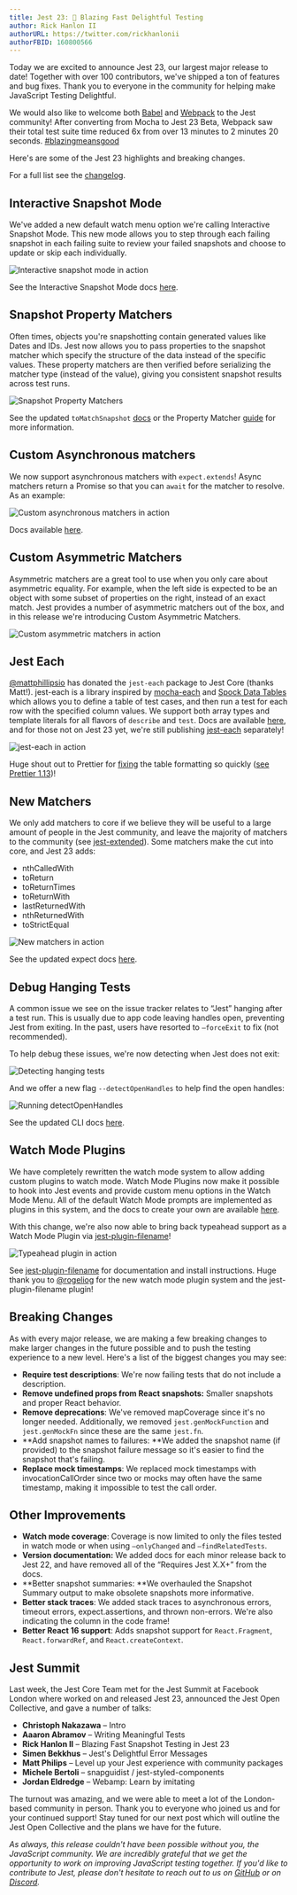 ```yaml
---
title: Jest 23: 🚀 Blazing Fast Delightful Testing
author: Rick Hanlon II
authorURL: https://twitter.com/rickhanlonii
authorFBID: 160800566
---
```


Today we are excited to announce Jest 23, our largest major release to date! Together with over 100 contributors, we've shipped a ton of features and bug fixes. Thank you to everyone in the community for helping make JavaScript Testing Delightful.

We would also like to welcome both [Babel](https://babeljs.io/) and [Webpack](https://webpack.js.org/) to the Jest community! After converting from Mocha to Jest 23 Beta, Webpack saw their total test suite time reduced 6x from over 13 minutes to 2 minutes 20 seconds. [#blazingmeansgood](https://twitter.com/search?q=%23blazingmeansgood)

Here's are some of the Jest 23 highlights and breaking changes.

For a full list see the [changelog](https://github.com/facebook/jest/blob/master/CHANGELOG.md).

## Interactive Snapshot Mode

We've added a new default watch menu option we're calling Interactive Snapshot Mode. This new mode allows you to step through each failing snapshot in each failing suite to review your failed snapshots and choose to update or skip each individually.

![Interactive snapshot mode in action](/jest/img/blog/23-interactive.gif)

See the Interactive Snapshot Mode docs [here](https://facebook.github.io/jest/docs/en/snapshot-testing.html#interactive-snapshot-mode).

## Snapshot Property Matchers

Often times, objects you're snapshotting contain generated values like Dates and IDs. Jest now allows you to pass properties to the snapshot matcher which specify the structure of the data instead of the specific values. These property matchers are then verified before serializing the matcher type (instead of the value), giving you consistent snapshot results across test runs.

![Snapshot Property Matchers](/jest/img/blog/23-snapshot-matchers.png)

See the updated `toMatchSnapshot` [docs](https://facebook.github.io/jest/docs/en/expect.html#tomatchsnapshotpropertymatchers-snapshotname) or the Property Matcher [guide](https://facebook.github.io/jest/docs/en/snapshot-testing.html#property-matchers) for more information.

## Custom Asynchronous matchers

We now support asynchronous matchers with `expect.extends`! Async matchers return a Promise so that you can `await` for the matcher to resolve. As an example:

![Custom asynchronous matchers in action](/jest/img/blog/23-async-matchers.png)

Docs available [here](https://facebook.github.io/jest/docs/en/expect.html#expectextendmatchers).

## Custom Asymmetric Matchers

Asymmetric matchers are a great tool to use when you only care about asymmetric equality. For example, when the left side is expected to be an object with some subset of properties on the right, instead of an exact match. Jest provides a number of asymmetric matchers out of the box, and in this release we're introducing Custom Asymmetric Matchers.

![Custom asymmetric matchers in action](/jest/img/blog/23-asymmetric-matchers.png)

## Jest Each

[@mattphillipsio](https://twitter.com/mattphillipsio) has donated the `jest-each` package to Jest Core (thanks Matt!). jest-each is a library inspired by [mocha-each](https://yarnpkg.com/en/package/mocha-each) and [Spock Data Tables](http://spockframework.org/spock/docs/1.1/data_driven_testing.html#data-tables) which allows you to define a table of test cases, and then run a test for each row with the specified column values. We support both array types and template literals for all flavors of `describe` and `test`. Docs are available [here](https://facebook.github.io/jest/docs/en/api.html#testeachtable-name-fn), and for those not on Jest 23 yet, we're still publishing [jest-each](https://yarnpkg.com/en/package/jest-each) separately!

![jest-each in action](/jest/img/blog/23-jest-each.png)

Huge shout out to Prettier for [fixing](https://github.com/prettier/prettier/pull/4423) the table formatting so quickly ([see Prettier 1.13](https://prettier.io/blog/2018/05/23/1.13.0.html#format-new-describeeach-table-in-jest-23-4423-by-ikatyang))!

## New Matchers

We only add matchers to core if we believe they will be useful to a large amount of people in the Jest community, and leave the majority of matchers to the community (see [jest-extended](https://yarnpkg.com/en/package/jest-extended)). Some matchers make the cut into core, and Jest 23 adds:

* nthCalledWith
* toReturn
* toReturnTimes
* toReturnWith
* lastReturnedWith
* nthReturnedWith
* toStrictEqual

![New matchers in action](/jest/img/blog/23-new-matchers.png)

See the updated expect docs [here](https://facebook.github.io/jest/docs/en/expect.html).

## Debug Hanging Tests

A common issue we see on the issue tracker relates to “Jest” hanging after a test run. This is usually due to app code leaving handles open, preventing Jest from exiting. In the past, users have resorted to `—forceExit` to fix (not recommended).

To help debug these issues, we're now detecting when Jest does not exit:

![Detecting hanging tests](/jest/img/blog/23-hanging-before.png)

And we offer a new flag `--detectOpenHandles` to help find the open handles:

![Running detectOpenHandles](/jest/img/blog/23-hanging-after.png)

See the updated CLI docs [here](https://facebook.github.io/jest/docs/en/cli.html#detectopenhandles).

## Watch Mode Plugins

We have completely rewritten the watch mode system to allow adding custom plugins to watch mode. Watch Mode Plugins now make it possible to hook into Jest events and provide custom menu options in the Watch Mode Menu. All of the default Watch Mode prompts are implemented as plugins in this system, and the docs to create your own are available [here](https://facebook.github.io/jest/docs/en/watch-plugins.html).

With this change, we're also now able to bring back typeahead support as a Watch Mode Plugin via [](https://github.com/rogeliog/jest-plugin-filename)[jest-plugin-filename](https://github.com/jest-community/jest-plugin-filename)!

![Typeahead plugin in action](/jest/img/blog/23-typeahead.gif)

See [jest-plugin-filename](https://github.com/jest-community/jest-plugin-filename) for documentation and install instructions. Huge thank you to [@rogeliog](https://twitter.com/rogeliog) for the new watch mode plugin system and the jest-plugin-filename plugin!

## Breaking Changes

As with every major release, we are making a few breaking changes to make larger changes in the future possible and to push the testing experience to a new level. Here's a list of the biggest changes you may see:

* **Require test descriptions**: We're now failing tests that do not include a description.
* **Remove undefined props from React snapshots:** Smaller snapshots and proper React behavior.
* **Remove deprecations**: We've removed mapCoverage since it's no longer needed. Additionally, we removed `jest.genMockFunction` and `jest.genMockFn` since these are the same `jest.fn`.
* **Add snapshot names to failures: **We added the snapshot name (if provided) to the snapshot failure message so it's easier to find the snapshot that's failing.
* **Replace mock timestamps**: We replaced mock timestamps with invocationCallOrder since two or mocks may often have the same timestamp, making it impossible to test the call order.

## Other Improvements

* **Watch mode coverage**: Coverage is now limited to only the files tested in watch mode or when using `—onlyChanged` and `—findRelatedTests`.
* **Version documentation:** We added docs for each minor release back to Jest 22, and have removed all of the “Requires Jest X.X+” from the docs.
* **Better snapshot summaries: **We overhauled the Snapshot Summary output to make obsolete snapshots more informative.
* **Better stack traces**: We added stack traces to asynchronous errors, timeout errors, expect.assertions, and thrown non-errors. We're also indicating the column in the code frame!
* **Better React 16 support**: Adds snapshot support for `React.Fragment`, `React.forwardRef`, and `React.createContext`.

## Jest Summit

Last week, the Jest Core Team met for the Jest Summit at Facebook London where worked on and released Jest 23, announced the Jest Open Collective, and gave a number of talks:

* **Christoph Nakazawa** – Intro
* **Aaaron Abramov** – Writing Meaningful Tests
* **Rick Hanlon II** – Blazing Fast Snapshot Testing in Jest 23
* **Simen Bekkhus** – Jest's Delightful Error Messages
* **Matt Philips** – Level up your Jest experience with community packages
* **Michele Bertoli** – snapguidist / jest-styled-components
* **Jordan Eldredge** – Webamp: Learn by imitating

The turnout was amazing, and we were able to meet a lot of the London-based community in person. Thank you to everyone who joined us and for your continued support! Stay tuned for our next post which will outline the Jest Open Collective and the plans we have for the future.

_As always, this release couldn't have been possible without you, the JavaScript community. We are incredibly grateful that we get the opportunity to work on improving JavaScript testing together. If you'd like to contribute to Jest, please don't hesitate to reach out to us on_ _[GitHub](https://github.com/facebook/jest) or on_ _[Discord](https://discord.gg/MWRhKCj)._
